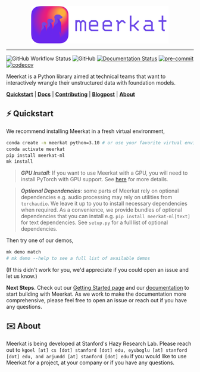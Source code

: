 
<div align="center">
    <img src="docs/assets/meerkat_banner.png" height=100 alt="Meerkat logo"/>
</div>

-----

![GitHub Workflow Status](https://img.shields.io/github/workflow/status/robustness-gym/meerkat/CI)
![GitHub](https://img.shields.io/github/license/robustness-gym/meerkat)
[![Documentation Status](https://readthedocs.org/projects/meerkat/badge/?version=latest)](https://meerkat.readthedocs.io/en/latest/?badge=latest)
[![pre-commit](https://img.shields.io/badge/pre--commit-enabled-brightgreen?logo=pre-commit&logoColor=white)](https://github.com/pre-commit/pre-commit)
[![codecov](https://codecov.io/gh/robustness-gym/meerkat/branch/main/graph/badge.svg?token=MOLQYUSYQU)](https://codecov.io/gh/robustness-gym/meerkat)


Meerkat is a Python library aimed at technical teams that want to interactively wrangle their unstructured data with foundation models.

[**Quickstart**](⚡️-Quickstart)
| [**Docs**](https://meerkat.readthedocs.io/en/dev/index.html)
| [**Contributing**](CONTRIBUTING.md)
| [**Blogpost**](https://www.notion.so/sabrieyuboglu/Meerkat-DataPanels-for-Machine-Learning-64891aca2c584f1889eb0129bb747863)
| [**About**](✉️-About)


## ⚡️ Quickstart
We recommend installing Meerkat in a fresh virtual environment,
```bash
conda create -n meerkat python=3.10 # or use your favorite virtual environment
conda activate meerkat
pip install meerkat-ml
mk install
```
> **_GPU Install_**: If you want to use Meerkat with a GPU, you will need to install PyTorch with GPU support. See [here](https://pytorch.org/get-started/locally/) for more details.
<!-- ```bash
pip install "meerkat-ml @ git+https://github.com/robustness-gym/meerkat@clever-dev"
```  -->
> **_Optional Dependencies_**: some parts of Meerkat rely on optional dependencies e.g. audio processing may rely on utilities from `torchaudio`. We leave it up to you to install necessary dependencies when required. As a convenience, we provide bundles of optional dependencies that you can install e.g. `pip install meerkat-ml[text]` for text dependencies. See `setup.py` for a full list of optional dependencies.   

Then try one of our demos,
```bash
mk demo match 
# mk demo --help to see a full list of available demos
```

(If this didn't work for you, we'd appreciate if you could open an issue and let us know.)

**Next Steps**.
Check out our [Getting Started page](https://meerkat.readthedocs.io/en/dev/guide/guide.html) and our [documentation](https://meerkat.readthedocs.io/en/dev/guide/guide.html) to start building with Meerkat. As we work to make the documentation more comprehensive, please feel free to open an issue or reach out if you have any questions.

## ✉️ About
Meerkat is being developed at Stanford's Hazy Research Lab. Please reach out to `kgoel [at] cs [dot] stanford [dot] edu, eyuboglu [at] stanford [dot] edu, and arjundd [at] stanford [dot] edu` if you would like to use Meerkat for a project, at your company or if you have any questions.

